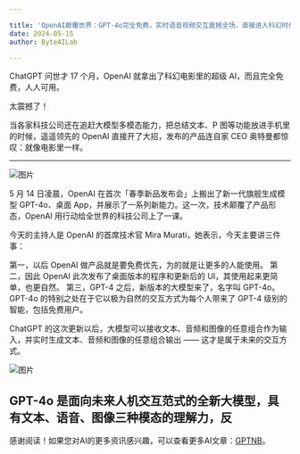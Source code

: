 ```yaml
---

title: 'OpenAI颠覆世界：GPT-4o完全免费，实时语音视频交互震撼全场，直接进入科幻时代'
date: 2024-05-15
author: ByteAILab

---
```


ChatGPT 问世才 17 个月，OpenAI 就拿出了科幻电影里的超级 AI，而且完全免费，人人可用。

太震撼了！

当各家科技公司还在追赶大模型多模态能力，把总结文本、P 图等功能放进手机里的时候，遥遥领先的 OpenAI 直接开了大招，发布的产品连自家 CEO 奥特曼都惊叹：就像电影里一样。

---


![图片](https://image.jiqizhixin.com/uploads/editor/e916c3f2-5c29-4b81-9d06-fc048872a601/640.png)

5 月 14 日凌晨，OpenAI 在首次「春季新品发布会」上搬出了新一代旗舰生成模型 GPT-4o、桌面 App，并展示了一系列新能力。这一次，技术颠覆了产品形态，OpenAI 用行动给全世界的科技公司上了一课。

今天的主持人是 OpenAI 的首席技术官 Mira Murati，她表示，今天主要讲三件事：

第一，以后 OpenAI 做产品就是要免费优先，为的就是让更多的人能使用。
第二，因此 OpenAI 此次发布了桌面版本的程序和更新后的 UI，其使用起来更简单，也更自然。
第三，GPT-4 之后，新版本的大模型来了，名字叫 GPT-4o。GPT-4o 的特别之处在于它以极为自然的交互方式为每个人带来了 GPT-4 级别的智能，包括免费用户。

ChatGPT 的这次更新以后，大模型可以接收文本、音频和图像的任意组合作为输入，并实时生成文本、音频和图像的任意组合输出 —— 这才是属于未来的交互方式。

![图片](https://image.jiqizhixin.com/uploads/editor/45793424-3af6-4cb2-885a-14db05fae804/640.gif)

GPT-4o 是面向未来人机交互范式的全新大模型，具有文本、语音、图像三种模态的理解力，反
---
感谢阅读！如果您对AI的更多资讯感兴趣，可以查看更多AI文章：[GPTNB](https://gptnb.com)。